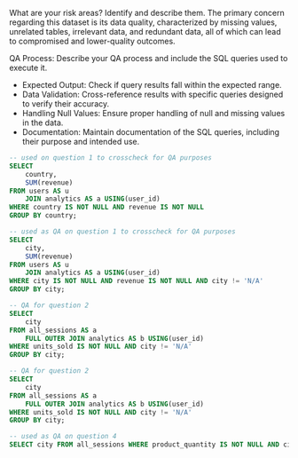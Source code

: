 What are your risk areas? Identify and describe them.
The primary concern regarding this dataset is its data quality, characterized by missing values, unrelated tables, irrelevant data, and redundant data, all of which can lead to compromised and lower-quality outcomes.


QA Process:
Describe your QA process and include the SQL queries used to execute it.

- Expected Output: Check if query results fall within the expected range.
- Data Validation: Cross-reference results with specific queries designed to verify their accuracy.
- Handling Null Values: Ensure proper handling of null and missing values in the data.
- Documentation: Maintain documentation of the SQL queries, including their purpose and intended use.

```SQL
-- used on question 1 to crosscheck for QA purposes
SELECT
    country,
    SUM(revenue)
FROM users AS u
    JOIN analytics AS a USING(user_id)
WHERE country IS NOT NULL AND revenue IS NOT NULL
GROUP BY country;
```
```SQL
-- used as QA on question 1 to crosscheck for QA purposes
SELECT
    city,
    SUM(revenue)
FROM users AS u
    JOIN analytics AS a USING(user_id)
WHERE city IS NOT NULL AND revenue IS NOT NULL AND city != 'N/A'
GROUP BY city;
```
```SQL
-- QA for question 2
SELECT
    city
FROM all_sessions AS a
    FULL OUTER JOIN analytics AS b USING(user_id)
WHERE units_sold IS NOT NULL AND city != 'N/A'
GROUP BY city;
```
```SQL
-- QA for question 2
SELECT
    city
FROM all_sessions AS a
    FULL OUTER JOIN analytics AS b USING(user_id)
WHERE units_sold IS NOT NULL AND city != 'N/A'
GROUP BY city;
```
```SQL
-- used as QA on question 4
SELECT city FROM all_sessions WHERE product_quantity IS NOT NULL AND city != 'N/A';
```
